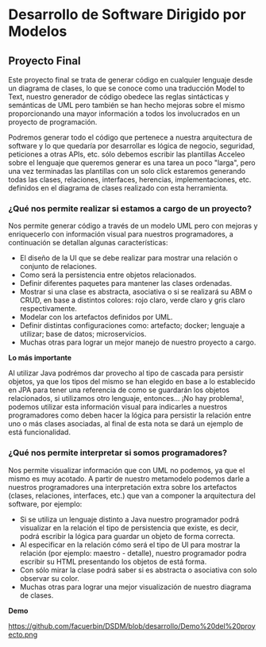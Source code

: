 # Desarrollo de Software Dirigido por Modelos

## Proyecto Final

Este proyecto final se trata de generar código en cualquier lenguaje desde un diagrama de clases, lo que se conoce como una traducción Model to Text, nuestro generador de código obedece las reglas sintácticas y semánticas de UML pero también se han hecho mejoras sobre el mismo proporcionando una mayor información a todos los involucrados en un proyecto de programación.

Podremos generar todo el código que pertenece a nuestra arquitectura de software y lo que quedaría por desarrollar es lógica de negocio, seguridad, peticiones a otras APIs, etc. sólo debemos escribir las plantillas Acceleo sobre el lenguaje que queremos generar es una tarea un poco "larga", pero una vez terminadas las plantillas con un solo click estaremos generando todas las clases, relaciones, interfaces, herencias, implementaciones, etc. definidos en el diagrama de clases realizado con esta herramienta. 

### ¿Qué nos permite realizar si estamos a cargo de un proyecto?

Nos permite generar código a través de un modelo UML pero con mejoras y enriquecerlo con información visual para nuestros programadores, a continuación se detallan algunas características:

- El diseño de la UI que se debe realizar para mostrar una relación o conjunto de relaciones.
- Como será la persistencia entre objetos relacionados.
- Definir diferentes paquetes para mantener las clases ordenadas.
- Mostrar si una clase es abstracta, asociativa o si se realizará su ABM o CRUD, en base a distintos colores: rojo claro, verde claro y gris claro respectivamente.
- Modelar con los artefactos definidos por UML.
- Definir distintas configuraciones como: artefacto; docker; lenguaje a utilizar; base de datos; microservicios.
- Muchas otras para lograr un mejor manejo de nuestro proyecto a cargo.

**Lo más importante**

Al utilizar Java podrémos dar provecho al tipo de cascada para persistir objetos, ya que los tipos del mismo se han elegido en base a lo establecido en JPA para tener una referencia de como se guardarán los objetos relacionados, si utilizamos otro lenguaje, entonces... ¡No hay problema!, podemos utilizar esta información visual para indicarles a nuestros programadores como deben hacer la lógica para persistir la relación entre uno o más clases asociadas, al final de esta nota se dará un ejemplo de está funcionalidad.

### ¿Qué nos permite interpretar si somos programadores?

Nos permite visualizar información que con UML no podemos, ya que el mismo es muy acotado. A partir de nuestro metamodelo podemos darle a nuestros programadores una interpretación extra sobre los artefactos (clases, relaciones, interfaces, etc.) que van a componer la arquitectura del software, por ejemplo:

- Si se utiliza un lenguaje distinto a Java nuestro programador podrá visualizar en la relación el tipo de persistencia que existe, es decir, podrá escribir la lógica para guardar un objeto de forma correcta.
- Al especificar en la relación cómo será el tipo de UI para mostrar la relación (por ejemplo: maestro - detalle), nuestro programador podra escribir su HTML presentando los objetos de está forma.
- Con sólo mirar la clase podrá saber si es abstracta o asociativa con solo observar su color.
- Muchas otras para lograr una mejor visualización de nuestro diagrama de clases.

**Demo**

https://github.com/facuerbin/DSDM/blob/desarrollo/Demo%20del%20proyecto.png
